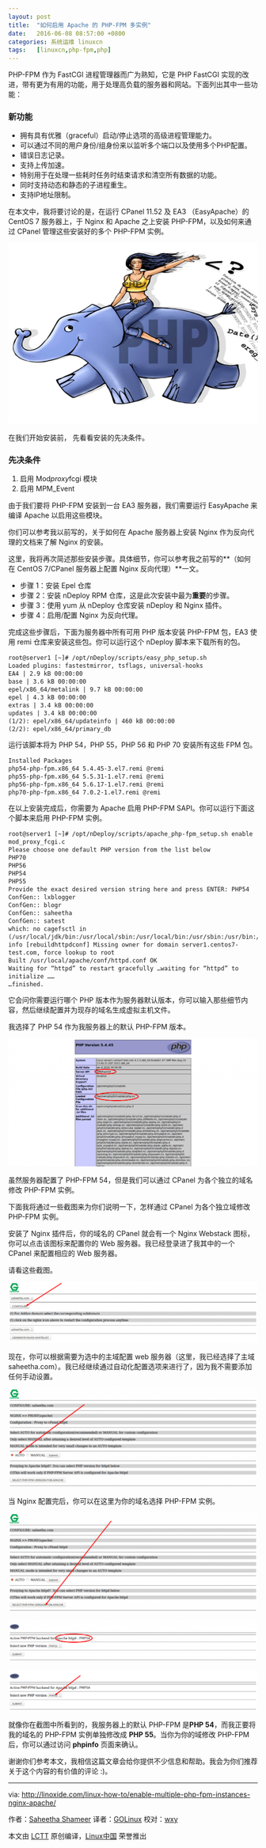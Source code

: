 ```yaml
---
layout: post
title:	"如何启用 Apache 的 PHP-FPM 多实例"
date:	2016-06-08 08:57:00 +0800 
categories:	系统运维 linuxcn 
tags:	[linuxcn,php-fpm,php]
---
```



PHP-FPM 作为 FastCGI 进程管理器而广为熟知，它是 PHP FastCGI 实现的改进，带有更为有用的功能，用于处理高负载的服务器和网站。下面列出其中一些功能：


### 新功能


* 拥有具有优雅（graceful）启动/停止选项的高级进程管理能力。
* 可以通过不同的用户身份/组身份来以监听多个端口以及使用多个PHP配置。
* 错误日志记录。
* 支持上传加速。
* 特别用于在处理一些耗时任务时结束请求和清空所有数据的功能。
* 同时支持动态和静态的子进程重生。
* 支持IP地址限制。


在本文中，我将要讨论的是，在运行 CPanel 11.52 及 EA3 （EasyApache）的 CentOS 7 服务器上，于 Nginx 和 Apache 之上安装 PHP-FPM，以及如何来通过 CPanel 管理这些安装好的多个 PHP-FPM 实例。


![](/Asserts/Images/album/201606/08/085850qnxrxrxzrrxsn2gf.jpg)


在我们开始安装前， 先看看安装的先决条件。


### 先决条件


1. 启用 Mod*proxy*fcgi 模块
2. 启用 MPM\_Event


由于我们要将 PHP-FPM 安装到一台 EA3 服务器，我们需要运行 EasyApache 来编译 Apache 以启用这些模块。


你们可以参考我以前写的，关于如何在 Apache 服务器上安装 Nginx 作为反向代理的文档来了解 Nginx 的安装。


这里，我将再次简述那些安装步骤。具体细节，你可以参考我之前写的**（如何在 CentOS 7/CPanel 服务器上配置 Nginx 反向代理）**一文。


* 步骤 1：安装 Epel 仓库
* 步骤 2：安装 nDeploy RPM 仓库，这是此次安装中最为**重要**的步骤。
* 步骤 3：使用 yum 从 nDeploy 仓库安装 nDeploy 和 Nginx 插件。
* 步骤 4：启用/配置 Nginx 为反向代理。


完成这些步骤后，下面为服务器中所有可用 PHP 版本安装 PHP-FPM 包，EA3 使用 remi 仓库来安装这些包。你可以运行这个 nDeploy 脚本来下载所有的包。



```
root@server1 [~]# /opt/nDeploy/scripts/easy_php_setup.sh
Loaded plugins: fastestmirror, tsflags, universal-hooks
EA4 | 2.9 kB 00:00:00
base | 3.6 kB 00:00:00
epel/x86_64/metalink | 9.7 kB 00:00:00
epel | 4.3 kB 00:00:00
extras | 3.4 kB 00:00:00
updates | 3.4 kB 00:00:00
(1/2): epel/x86_64/updateinfo | 460 kB 00:00:00
(2/2): epel/x86_64/primary_db

```

运行该脚本将为 PHP 54，PHP 55，PHP 56 和 PHP 70 安装所有这些 FPM 包。



```
Installed Packages
php54-php-fpm.x86_64 5.4.45-3.el7.remi @remi
php55-php-fpm.x86_64 5.5.31-1.el7.remi @remi
php56-php-fpm.x86_64 5.6.17-1.el7.remi @remi
php70-php-fpm.x86_64 7.0.2-1.el7.remi @remi

```

在以上安装完成后，你需要为 Apache 启用 PHP-FPM SAPI。你可以运行下面这个脚本来启用 PHP-FPM 实例。



```
root@server1 [~]# /opt/nDeploy/scripts/apache_php-fpm_setup.sh enable
mod_proxy_fcgi.c
Please choose one default PHP version from the list below
PHP70
PHP56
PHP54
PHP55
Provide the exact desired version string here and press ENTER: PHP54
ConfGen:: lxblogger
ConfGen:: blogr
ConfGen:: saheetha
ConfGen:: satest
which: no cagefsctl in (/usr/local/jdk/bin:/usr/local/sbin:/usr/local/bin:/usr/sbin:/usr/bin:/usr/local/bin:/usr/X11R6/bin:/root/bin)
info [rebuildhttpdconf] Missing owner for domain server1.centos7-test.com, force lookup to root
Built /usr/local/apache/conf/httpd.conf OK
Waiting for “httpd” to restart gracefully …waiting for “httpd” to initialize ……
…finished.

```

它会问你需要运行哪个 PHP 版本作为服务器默认版本，你可以输入那些细节内容，然后继续配置并为现存的域名生成虚拟主机文件。


我选择了 PHP 54 作为我服务器上的默认 PHP-FPM 版本。


![confirm-php-fpm](/Asserts/Images/album/201606/08/085750z6brezhx2xd28p2b.png)


虽然服务器配置了 PHP-FPM 54，但是我们可以通过 CPanel 为各个独立的域名修改 PHP-FPM 实例。


下面我将通过一些截图来为你们说明一下，怎样通过 CPanel 为各个独立域修改 PHP-FPM 实例。


安装了 Nginx 插件后，你的域名的 CPanel 就会有一个 Nginx Webstack 图标，你可以点击该图标来配置你的 Web 服务器。我已经登录进了我其中的一个 CPanel 来配置相应的 Web 服务器。


请看这些截图。


 


![nginxicon1](/Asserts/Images/album/201606/08/085750yrdddzjc388u964p.png)


现在，你可以根据需要为选中的主域配置 web 服务器（这里，我已经选择了主域 saheetha.com）。我已经继续通过自动化配置选项来进行了，因为我不需要添加任何手动设置。


![nginx_auto_proxy](/Asserts/Images/album/201606/08/085751qggq2epeg5848pgh.png)


当 Nginx 配置完后，你可以在这里为你的域名选择 PHP-FPM 实例。


![php-fpm1](/Asserts/Images/album/201606/08/085752y1oh3ombwc9babdl.png)


![php54](/Asserts/Images/album/201606/08/085753vrrn9nnb92y8i6xx.png)


![php55](/Asserts/Images/album/201606/08/085753oe6l5fvfa6kqrf6m.png)


就像你在截图中所看到的，我服务器上的默认 PHP-FPM 是**PHP 54**，而我正要将我的域名的 PHP-FPM 实例单独修改成 **PHP 55**。当你为你的域修改 PHP-FPM 后，你可以通过访问 **phpinfo** 页面来确认。


谢谢你们参考本文，我相信这篇文章会给你提供不少信息和帮助。我会为你们推荐关于这个内容的有价值的评论 :)。




---


via: <http://linoxide.com/linux-how-to/enable-multiple-php-fpm-instances-nginx-apache/>


作者：[Saheetha Shameer](http://linoxide.com/author/saheethas/) 译者：[GOLinux](https://github.com/GOLinux) 校对：[wxy](https://github.com/wxy)


本文由 [LCTT](https://github.com/LCTT/TranslateProject) 原创编译，[Linux中国](https://linux.cn/) 荣誉推出

